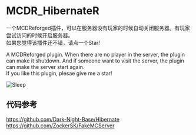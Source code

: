 # MCDR_HibernateR

一个MCDReforged插件，可以在服务器没有玩家的时候自动关闭服务器。有玩家尝试访问的时候开启服务器。  
如果您觉得该插件还不错，请点一个Star!

A MCDReforged plugin. When there are no player in the server, the plugin can make it shutdown. And if someone want to visit the server, the plugin can make the server start again.  
If you like this plugin, plesae give me a star!

![Sleep](https://github.com/HIM049/MCDR_HibernateR/assets/67405384/3a20a813-9bca-4e40-942c-1dbeaac225b9)

## 代码参考
https://github.com/Dark-Night-Base/Hibernate  
https://github.com/ZockerSK/FakeMCServer

